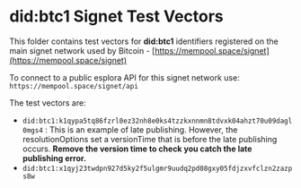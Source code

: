 # did:btc1 Signet Test Vectors

This folder contains test vectors for **did:btc1** identifiers registered on the main signet network used by Bitcoin - [https://mempool.space/signet](https://mempool.space/signet)

To connect to a public esplora API for this signet network use: `https://mempool.space/signet/api`

The test vectors are:

- `did:btc1:k1qypa5tq86fzrl0ez32nh8e0ks4tzzkxnnmn8tdvxk04ahzt70u09dagl0mgs4` : This is an example of late publishing. However, the resolutionOptions set a versionTime that is before the late publishing occurs. **Remove the version time to check you catch the late publishing error.**
- `did:btc1:x1qyj23twdpn927d5ky2f5ulgmr9uudq2pd08gxy05fdjzxvfclzn2zazps8w`